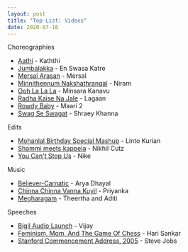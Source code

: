 ```yaml
---
layout: post
title: "Top-List: Videos"
date: 2020-07-16
---
```


Choreographies
* [Aathi](https://www.youtube.com/watch?v=YQ6ShcAU_dQ) - Kaththi 
* [Jumbalakka](https://youtu.be/WUXCtvuwAnU) - En Swasa Katre 
* [Mersal Arasan](https://youtu.be/Wxqu1eVJ4Vs) - Mersal
* [Minnithennum Nakshathrangal](https://www.youtube.com/watch?v=1uKusEGyhv8) - Niram
* [Ooh La La La](https://youtu.be/US-gPZzQDns) - Minsara Kanavu
* [Radha Kaise Na Jale](https://youtu.be/qNnvL0ztJhA) - Lagaan
* [Rowdy Baby](https://youtu.be/x6Q7c9RyMzk) - Maari 2
* [Swag Se Swagat](https://www.youtube.com/watch?v=5LniCs8z184) - Shraey Khanna 

Edits
* [Mohanlal Birthday Special Mashup](https://www.youtube.com/watch?v=Sf0vwXLtJMk) - Linto Kurian
* [Shammi meets kappela](https://www.youtube.com/watch?v=9KmBqLNLB78) - Nikhil Cutz 
* [You Can't Stop Us](https://www.youtube.com/watch?v=WA4dDs0T7sM) - Nike

Music
* [Believer-Carnatic](https://www.youtube.com/watch?v=6Z6nVIKkGfY) - Arya Dhayal
* [Chinna Chinna Vanna Kuyil](https://www.youtube.com/watch?v=blziOlDCyo8) - Priyanka
* [Megharagam](https://www.youtube.com/watch?v=831uIm2RcEo) - Theertha and Aditi

Speeches
* [Bigil Audio Launch](https://www.youtube.com/watch?v=cHJnzFuPTCc) - Vijay
* [Feminism, Mom, And The Game Of Chess](https://www.youtube.com/watch?v=eaWw2OtO43Q) - Hari Sankar
* [Stanford Commencement Address, 2005](https://www.youtube.com/watch?v=UF8uR6Z6KLc) - Steve Jobs
